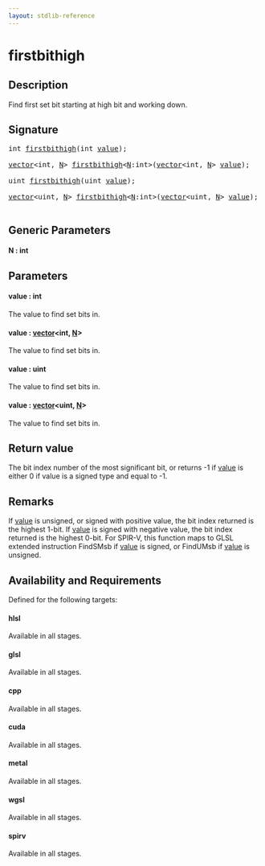 ```yaml
---
layout: stdlib-reference
---
```


# firstbithigh

## Description

Find first set bit starting at high bit and working down.



## Signature 

<pre>
<span class="code_keyword">int</span> <a href=".html">firstbithigh</a>(<span class="code_keyword">int</span> <a href=".html#decl-value" class="code_param">value</a>);

<a href="../../types/vector/index.html" class="code_type">vector</a>&lt;<span class="code_keyword">int</span>, <a href=".html#decl-N" class="code_var">N</a>&gt; <a href=".html">firstbithigh</a>&lt;<a href=".html#decl-N" class="code_var">N</a>:<span class="code_keyword">int</span>&gt;(<a href="../../types/vector/index.html" class="code_type">vector</a>&lt;<span class="code_keyword">int</span>, <a href=".html#decl-N" class="code_var">N</a>&gt; <a href=".html#decl-value" class="code_param">value</a>);

<span class="code_keyword">uint</span> <a href=".html">firstbithigh</a>(<span class="code_keyword">uint</span> <a href=".html#decl-value" class="code_param">value</a>);

<a href="../../types/vector/index.html" class="code_type">vector</a>&lt;<span class="code_keyword">uint</span>, <a href=".html#decl-N" class="code_var">N</a>&gt; <a href=".html">firstbithigh</a>&lt;<a href=".html#decl-N" class="code_var">N</a>:<span class="code_keyword">int</span>&gt;(<a href="../../types/vector/index.html" class="code_type">vector</a>&lt;<span class="code_keyword">uint</span>, <a href=".html#decl-N" class="code_var">N</a>&gt; <a href=".html#decl-value" class="code_param">value</a>);

</pre>

## Generic Parameters

####  <a id="decl-N"></a>N  : int

## Parameters

####  <a id="decl-value"></a>value  : int
The value to find set bits in.

####  <a id="decl-value"></a>value  : [vector](../../types/vector/index.html)\<int, [N](../../types/vector/index.html#decl-N)\>
The value to find set bits in.

####  <a id="decl-value"></a>value  : uint
The value to find set bits in.

####  <a id="decl-value"></a>value  : [vector](../../types/vector/index.html)\<uint, [N](../../types/vector/index.html#decl-N)\>
The value to find set bits in.


## Return value
The bit index number of the most significant bit,
or returns -1 if <span class='code'><a href=".html#decl-value" class="code_param">value</a></span> is either 0 if value is
a signed type and equal to -1.

## Remarks
If <span class='code'><a href=".html#decl-value" class="code_param">value</a></span> is unsigned, or signed with positive value, the bit index returned is the highest 1-bit.
If <span class='code'><a href=".html#decl-value" class="code_param">value</a></span> is signed with negative value, the bit index returned is the highest 0-bit.
For SPIR-V, this function maps to GLSL extended instruction <span class='code'>FindSMsb</span> if <span class='code'><a href=".html#decl-value" class="code_param">value</a></span> is signed,
or <span class='code'>FindUMsb</span> if <span class='code'><a href=".html#decl-value" class="code_param">value</a></span> is unsigned.


## Availability and Requirements

Defined for the following targets:

#### hlsl
Available in all stages.

#### glsl
Available in all stages.

#### cpp
Available in all stages.

#### cuda
Available in all stages.

#### metal
Available in all stages.

#### wgsl
Available in all stages.

#### spirv
Available in all stages.



